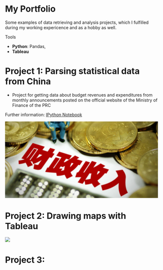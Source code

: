 # My Portfolio
Some examples of data retrieving and analysis projects, which I fulfilled during my working expericence and as a hobby as well.

Tools
* **Python**: Pandas,
* **Tableau**

# Project 1: Parsing statistical data from China
* Project for getting data about budget revenues and expenditures from monthly announcements posted on the official website of the Ministry of Finance of the PRC 

Further information: [IPython Notebook](https://github.com/dmplekhanov/Parsing_MOF_data/blob/master/MOF_parse.ipynb)

![](/images/Budget_income.png)

# Project 2: Drawing maps with Tableau

<div class='tableauPlaceholder' id='viz1597139382422' style='position: relative'><noscript><a href='#'><img alt=' ' src='https:&#47;&#47;public.tableau.com&#47;static&#47;images&#47;GQ&#47;GQ58Y9W2Q&#47;1_rss.png' style='border: none' /></a></noscript><object class='tableauViz'  style='display:none;'><param name='host_url' value='https%3A%2F%2Fpublic.tableau.com%2F' /> <param name='embed_code_version' value='3' /> <param name='path' value='shared&#47;GQ58Y9W2Q' /> <param name='toolbar' value='yes' /><param name='static_image' value='https:&#47;&#47;public.tableau.com&#47;static&#47;images&#47;GQ&#47;GQ58Y9W2Q&#47;1.png' /> <param name='animate_transition' value='yes' /><param name='display_static_image' value='yes' /><param name='display_spinner' value='yes' /><param name='display_overlay' value='yes' /><param name='display_count' value='yes' /><param name='language' value='en' /></object></div>                <script type='text/javascript'>                    var divElement = document.getElementById('viz1597139382422');                    var vizElement = divElement.getElementsByTagName('object')[0];                    vizElement.style.minWidth='420px';vizElement.style.maxWidth='650px';vizElement.style.width='100%';vizElement.style.minHeight='587px';vizElement.style.maxHeight='887px';vizElement.style.height=(divElement.offsetWidth*0.75)+'px';                    var scriptElement = document.createElement('script');                    scriptElement.src = 'https://public.tableau.com/javascripts/api/viz_v1.js';                    vizElement.parentNode.insertBefore(scriptElement, vizElement);                </script>

# Project 3: 
